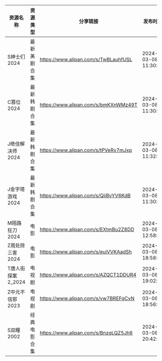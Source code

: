 | 资源名称         | 资源类型   | 分享链接                                 | 发布时间                |
| ------------ | ------ | ------------------------------------ | ------------------- |
| S绅士们2024     | 最新美剧合集 | https://www.alipan.com/s/TwBLauhfUSL | 2024-03-08 11:30:24 |
| C篡位2024      | 最新韩剧合集 | https://www.alipan.com/s/bmKXnWMz49T | 2024-03-08 11:30:12 |
| J绝佳解决师2024   | 最新韩剧合集 | https://www.alipan.com/s/tPVeRv7mJxp | 2024-03-08 11:32:11 |
| J金字塔游戏2024   | 最新韩剧合集 | https://www.alipan.com/s/QiiBvYV6KdB | 2024-03-08 11:30:18 |
| M陌路狂刀2024    | 电影     | https://www.alipan.com/s/EXtmBu2Z8DD | 2024-03-08 12:58:10 |
| Z周处除三害2024   | 电影     | https://www.alipan.com/s/euiVVKAadSh | 2024-03-08 18:58:10 |
| T唐人街探案2_2024 | 电视剧    | https://www.alipan.com/s/AZQCT1DDUR4 | 2024-03-08 19:02:11 |
| Z中元不信邪2023   | 电视剧    | https://www.alipan.com/s/vw7BREFqCvN | 2024-03-08 18:56:14 |
| S双瞳2002      | 经典电影合集 | https://www.alipan.com/s/BnzqLQZ5Jh6 | 2024-03-08 20:42:16 |
